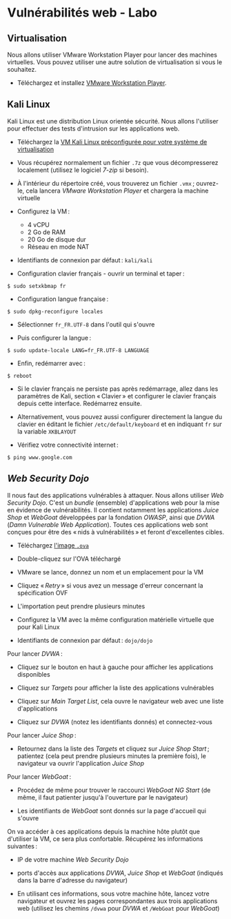 # Vulnérabilités web - Labo

## Virtualisation

Nous allons utiliser VMware Workstation Player pour lancer des machines virtuelles. Vous pouvez utiliser une autre solution de virtualisation si vous le souhaitez.

- Téléchargez et installez [VMware Workstation Player](https://www.vmware.com/products/workstation-player.html).

## Kali Linux

Kali Linux est une distribution Linux orientée sécurité. Nous allons l'utiliser pour effectuer des tests d'intrusion sur les applications web.

- Téléchargez la [VM Kali Linux préconfigurée pour votre système de virtualisation](https://www.kali.org/get-kali/#kali-platforms)

- Vous récupérez normalement un fichier `.7z` que vous décompresserez localement (utilisez le logiciel _7-zip_ si besoin).

- À l'intérieur du répertoire créé, vous trouverez un fichier `.vmx` ; ouvrez-le, cela lancera _VMware Workstation Player_ et chargera la machine virtuelle

- Configurez la VM :

  - 4 vCPU
  - 2 Go de RAM
  - 20 Go de disque dur
  - Réseau en mode NAT

- Identifiants de connexion par défaut : `kali/kali`

- Configuration clavier français - ouvrir un terminal et taper :

```
$ sudo setxkbmap fr
```

- Configuration langue française :

```
$ sudo dpkg-reconfigure locales
```

- Sélectionner `fr_FR.UTF-8` dans l'outil qui s'ouvre

- Puis configurer la langue :

```
$ sudo update-locale LANG=fr_FR.UTF-8 LANGUAGE
```

- Enfin, redémarrer avec :

```
$ reboot
```

- Si le clavier français ne persiste pas après redémarrage, allez dans les paramètres de Kali, section « Clavier » et configurer le clavier français depuis cette interface. Redémarrez ensuite.

- Alternativement, vous pouvez aussi configurer directement la langue du clavier en éditant le fichier `/etc/default/keyboard` et en indiquant `fr` sur la variable `XKBLAYOUT`

- Vérifiez votre connectivité internet :

```
$ ping www.google.com
```

## _Web Security Dojo_

Il nous faut des applications vulnérables à attaquer. Nous allons utiliser _Web Security Dojo_. C'est un _bundle_ (ensemble) d'applications web pour la mise en évidence de vulnérabilités. Il contient notamment les applications _Juice Shop_ et _WebGoat_ développées par la fondation _OWASP_, ainsi que _DVWA_ (_Damn Vulnerable Web Application_). Toutes ces applications web sont conçues pour être des « nids à vulnérabilités » et feront d'excellentes cibles.

- Téléchargez [l'image `.ova`](https://sourceforge.net/projects/websecuritydojo/)

- Double-cliquez sur l'OVA téléchargé

- VMware se lance, donnez un nom et un emplacement pour la VM

- Cliquez « *Retry* » si vous avez un message d'erreur concernant la spécification OVF

- L'importation peut prendre plusieurs minutes

- Configurez la VM avec la même configuration matérielle virtuelle que pour Kali Linux

- Identifiants de connexion par défaut : `dojo/dojo`

Pour lancer *DVWA* :

- Cliquez sur le bouton en haut à gauche pour afficher les applications disponibles

- Cliquez sur _Targets_ pour afficher la liste des applications vulnérables

- Cliquez sur _Main Target List_, cela ouvre le navigateur web avec une liste d'applications

- Cliquez sur _DVWA_ (notez les identifiants donnés) et connectez-vous

Pour lancer *Juice Shop* :

- Retournez dans la liste des _Targets_ et cliquez sur *Juice Shop Start* ; patientez (cela peut prendre plusieurs minutes la première fois), le navigateur va ouvrir l'application _Juice Shop_

Pour lancer *WebGoat* :

- Procédez de même pour trouver le raccourci _WebGoat NG Start_ (de même, il faut patienter jusqu'à l'ouverture par le navigateur)

- Les identifiants de _WebGoat_ sont donnés sur la page d'accueil qui s'ouvre

On va accéder à ces applications depuis la machine hôte plutôt que d'utiliser la VM, ce sera plus confortable. Récupérez les informations suivantes :

- IP de votre machine _Web Security Dojo_
- ports d'accès aux applications _DVWA_, _Juice Shop_ et _WebGoat_ (indiqués dans la barre d'adresse du navigateur)

- En utilisant ces informations, sous votre machine hôte, lancez votre navigateur et ouvrez les pages correspondantes aux trois applications web (utilisez les chemins `/dvwa` pour _DVWA_ et `/WebGoat` pour _WebGoat_)
